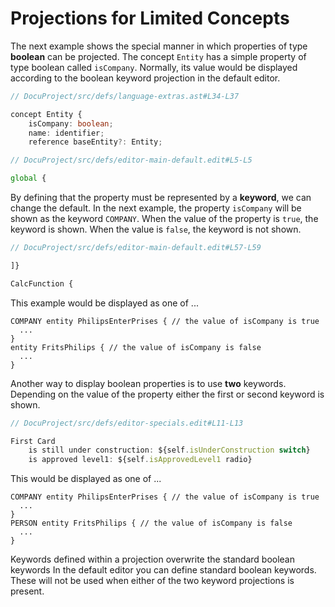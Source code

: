 # Projections for Limited Concepts

The next example shows the special manner in which properties of type **boolean** can be
projected. The concept `Entity` has a simple property of type boolean called `isCompany`. Normally,
its value would be displayed according to the boolean keyword projection in the default editor.

```ts
// DocuProject/src/defs/language-extras.ast#L34-L37

concept Entity {
    isCompany: boolean;
    name: identifier;
    reference baseEntity?: Entity;
```

```ts
// DocuProject/src/defs/editor-main-default.edit#L5-L5

global {
```

By defining that the property must be represented by a **keyword**, we can change the default.
In the next example, the property `isCompany` will be shown as the keyword `COMPANY`. When the value
of the property is `true`, the keyword is shown. When the value is `false`, the keyword is not shown.

```ts
// DocuProject/src/defs/editor-main-default.edit#L57-L59

]}

CalcFunction {
```

This example would be displayed as one of ...

```
COMPANY entity PhilipsEnterPrises { // the value of isCompany is true
  ...
}
entity FritsPhilips { // the value of isCompany is false
  ...
}
```

Another way to display boolean properties is to use **two** keywords. Depending on
the value of the property either the first or second keyword is shown.

```ts
// DocuProject/src/defs/editor-specials.edit#L11-L13

First Card
    is still under construction: ${self.isUnderConstruction switch}
    is approved level1: ${self.isApprovedLevel1 radio}
```

This would be displayed as one of ...

```
COMPANY entity PhilipsEnterPrises { // the value of isCompany is true
  ...
}
PERSON entity FritsPhilips { // the value of isCompany is false
  ...
}
```

<Note>
<svelte:fragment slot="header">Keywords defined within a projection overwrite the standard boolean keywords</svelte:fragment>
<svelte:fragment slot="content">
In the default editor you can define standard boolean keywords. These will not be used when either of the two keyword projections
is present.
</svelte:fragment>
</Note>
